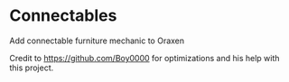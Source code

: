 # Connectables
Add connectable furniture mechanic to Oraxen

Credit to https://github.com/Boy0000 for optimizations and his help with this project.